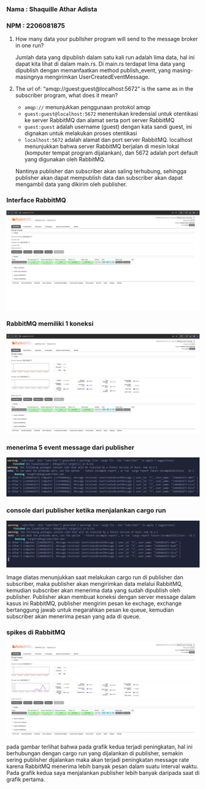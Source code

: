### Nama : Shaquille Athar Adista
### NPM : 2206081875

1. How many data your publlsher program will send to the message broker in one
run?

    Jumlah data yang dipublish dalam satu kali run adalah lima  data, hal ini dapat kita lihat di dalam main.rs. Di main.rs terdapat lima data yang dipublish dengan memanfaatkan method publish_event, yang masing-masingnya mengirimkan UserCreatedEventMessage.

2. The url of: “amqp://guest:guest@localhost:5672” is the same as in the subscriber program, what does it mean?
   
   - `amqp://` menunjukkan penggunaan protokol amqp
   - `guest:guest@localhost:5672` menentukan kredensial untuk otentikasi ke server RabbitMQ dan alamat serta port server RabbitMQ
   - `guest:guest` adalah username (guest) dengan kata sandi guest, ini dignakan untuk melakukan proses otentikasi
   - `localhost:5672` adalah alamat dan port server RabbitMQ. localhost menunjukkan bahwa server RabbitMQ berjalan di mesin lokal (komputer tempat program dijalankan), dan 5672 adalah port default yang digunakan oleh RabbitMQ.
  
    Nantinya publisher dan subscriber akan saling terhubung, sehingga publisher akan dapat mempublish data dan subscriber akan dapat mengambil data yang dikirim oleh publisher.

### Interface RabbitMQ

![alt text](images/RabbitMQ_interface.png)

### RabbitMQ memiliki 1 koneksi
![alt text](images/RabbitMQ_connection.png)

### menerima 5 event message dari publisher
![alt text](images/5_data.png)

### console dari publisher ketika menjalankan cargo run
![alt text](images/console_pub.png)

Image diatas menunjukkan saat melakukan cargo run di publisher dan subscriber, maka publisher akan mengirimkan data melalui RabbitMQ, kemudian subscriber akan menerima data yang sudah dipublish oleh publisher. Publisher akan membuat koneksi dengan server message dalam kasus ini RabbitMQ, publisher mengirim pesan ke exchage, exchange bertanggung jawab untuk megarahkan pesan ke queue, kemudian subscriber akan menerima pesan yang ada di queue.

### spikes di RabbitMQ
![alt text](spikes_RabbitMQ.png)

pada gambar terlihat bahwa pada grafik kedua terjadi peningkatan, hal ini berhubungan dengan cargo run yang dijalankan di publisher, semakin sering publisher dijalankan maka akan terjadi peningkatan message rate karena RabbitMQ menerima lebih banyak pesan dalam suatu interval waktu. Pada grafik kedua saya menjalankan publisher lebih banyak daripada saat di grafik pertama.








